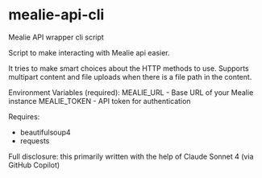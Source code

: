 # mealie-api-cli
Mealie API wrapper cli script

Script to make interacting with Mealie api easier.

It tries to make smart choices about the HTTP methods to use.
Supports multipart content and file uploads when there is a file path in the content.

Environment Variables (required):
  MEALIE_URL    - Base URL of your Mealie instance
  MEALIE_TOKEN  - API token for authentication


Requires:
- beautifulsoup4
- requests


Full disclosure: this primarily written with the help of Claude Sonnet 4 (via GitHub Copilot)
